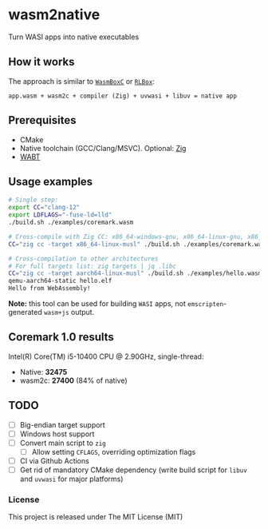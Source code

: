 # wasm2native

Turn WASI apps into native executables

## How it works

The approach is similar to [`WasmBoxC`](https://kripken.github.io/blog/wasm/2020/07/27/wasmboxc.html) or [`RLBox`](https://hacks.mozilla.org/2020/02/securing-firefox-with-webassembly/):

```log
app.wasm + wasm2c + compiler (Zig) + uvwasi + libuv = native app
```

## Prerequisites

- CMake
- Native toolchain (GCC/Clang/MSVC). Optional: [Zig](https://github.com/ziglang/zig/releases/latest)
- [WABT](https://github.com/WebAssembly/wabt/releases/latest)

## Usage examples

```sh
# Single step:
export CC="clang-12"
export LDFLAGS="-fuse-ld=lld"
./build.sh ./examples/coremark.wasm

# Cross-compile with Zig CC: x86_64-windows-gnu, x86_64-linux-gnu, x86_64-macos-gnu
CC="zig cc -target x86_64-linux-musl" ./build.sh ./examples/coremark.wasm

# Cross-compilation to other architectures
# For full targets list: zig targets | jq .libc
CC="zig cc -target aarch64-linux-musl" ./build.sh ./examples/hello.wasm
qemu-aarch64-static hello.elf
Hello from WebAssembly!
```

**Note:** this tool can be used for building `WASI` apps, not `emscripten`-generated `wasm+js` output.

## Coremark 1.0 results

Intel(R) Core(TM) i5-10400 CPU @ 2.90GHz, single-thread:
- Native: **32475**
- wasm2c: **27400** (84% of native)

## TODO

- [ ] Big-endian target support
- [ ] Windows host support
- [ ] Convert main script to `zig`
    - [ ] Allow setting `CFLAGS`, overriding optimization flags
- [ ] CI via Github Actions
- [ ] Get rid of mandatory CMake dependency (write build script for `libuv` and `uvwasi` for major platforms)

### License
This project is released under The MIT License (MIT)

<!-- wasm2exe wasm2elf compiler toolchain -->
